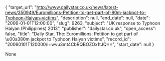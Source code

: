 {
  "target_url": "http://www.dailystar.co.uk/news/latest-news/350949/Euromillions-Petition-to-get-part-of-80m-jackpot-to-Typhoon-Haiyan-victims", 
  "description": null, 
  "end_date": null, 
  "date": "2006-01-01T12:00:00", 
  "slug": 9263, 
  "subject": "UK response to Typhoon Haiyan (Philippines) 2013", 
  "publisher": "dailystar.co.uk", 
  "open_access": false, 
  "title": "Daily Star, The: Euromillions: Petition to get part of \u00a380m jackpot to Typhoon Haiyan victims", 
  "record_id": "20060101T120000/I+wvu3mt4CbRQBOZOx1tJQ==", 
  "start_date": null
}

None